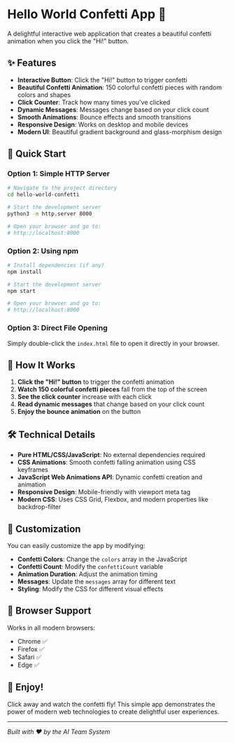 # Hello World Confetti App 🎉

A delightful interactive web application that creates a beautiful confetti animation when you click the "Hi!" button.

## ✨ Features

- **Interactive Button**: Click the "Hi!" button to trigger confetti
- **Beautiful Confetti Animation**: 150 colorful confetti pieces with random colors and shapes
- **Click Counter**: Track how many times you've clicked
- **Dynamic Messages**: Messages change based on your click count
- **Smooth Animations**: Bounce effects and smooth transitions
- **Responsive Design**: Works on desktop and mobile devices
- **Modern UI**: Beautiful gradient background and glass-morphism design

## 🚀 Quick Start

### Option 1: Simple HTTP Server
```bash
# Navigate to the project directory
cd hello-world-confetti

# Start the development server
python3 -m http.server 8000

# Open your browser and go to:
# http://localhost:8000
```

### Option 2: Using npm
```bash
# Install dependencies (if any)
npm install

# Start the development server
npm start

# Open your browser and go to:
# http://localhost:8000
```

### Option 3: Direct File Opening
Simply double-click the `index.html` file to open it directly in your browser.

## 🎨 How It Works

1. **Click the "Hi!" button** to trigger the confetti animation
2. **Watch 150 colorful confetti pieces** fall from the top of the screen
3. **See the click counter** increase with each click
4. **Read dynamic messages** that change based on your click count
5. **Enjoy the bounce animation** on the button

## 🛠️ Technical Details

- **Pure HTML/CSS/JavaScript**: No external dependencies required
- **CSS Animations**: Smooth confetti falling animation using CSS keyframes
- **JavaScript Web Animations API**: Dynamic confetti creation and animation
- **Responsive Design**: Mobile-friendly with viewport meta tag
- **Modern CSS**: Uses CSS Grid, Flexbox, and modern properties like backdrop-filter

## 🎯 Customization

You can easily customize the app by modifying:

- **Confetti Colors**: Change the `colors` array in the JavaScript
- **Confetti Count**: Modify the `confettiCount` variable
- **Animation Duration**: Adjust the animation timing
- **Messages**: Update the `messages` array for different text
- **Styling**: Modify the CSS for different visual effects

## 📱 Browser Support

Works in all modern browsers:
- Chrome ✅
- Firefox ✅
- Safari ✅
- Edge ✅

## 🎊 Enjoy!

Click away and watch the confetti fly! This simple app demonstrates the power of modern web technologies to create delightful user experiences.

---

*Built with ❤️ by the AI Team System* 